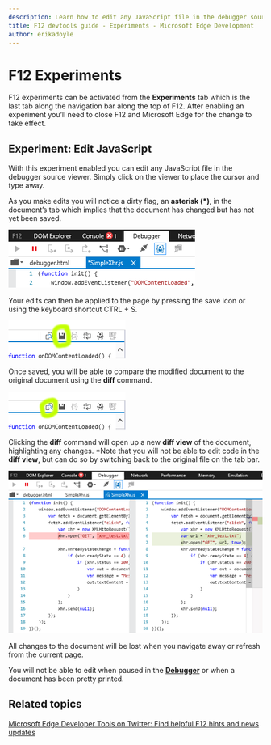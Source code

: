 ```yaml
---
description: Learn how to edit any JavaScript file in the debugger source viewer by enablind experiments.
title: F12 devtools guide - Experiments - Microsoft Edge Development
author: erikadoyle
---
```


# F12 Experiments

F12 experiments can be activated from the **Experiments** tab which is the last tab along the navigation bar along the top of F12. After enabling an experiment you’ll need to close F12 and Microsoft Edge for the change to take effect. 

## Experiment: Edit JavaScript

With this experiment enabled you can edit any JavaScript file in the debugger source viewer. Simply click on the viewer to place the cursor and type away.



As you make edits you will notice a dirty flag, an **asterisk (*)**, in the document’s tab which implies that the document has changed but has not yet been saved.


![Edge Experiment Flag](./media/Edge_Experiment_flag.png)

Your edits can then be applied to the page by pressing the save icon or using the keyboard shortcut CTRL + S.

![Edge Experiment Save](./media/Edge_Experiment_save.png)

Once saved, you will be able to compare the modified document to the original document using the **diff** command. 

![Edge Experiment Diff](./media/Edge_Experiment_diff.png)

Clicking the **diff** command will open up a new **diff view** of the document, highlighting any changes. *Note that you will not be able to edit code in the **diff view**, but can do so by switching back to the original file on the tab bar. 

![Edge Experiment Diff View](./media/Edge_Experiment_diff_view.png)

All changes to the document will be lost when you navigate away or refresh from the current page.

You will not be able to edit when paused in the **[Debugger](./debugger.md)** or when a document has been pretty printed.

## Related topics

[Microsoft Edge Developer Tools on Twitter: Find helpful F12 hints and news updates](https://twitter.com/EdgeDevTools)
